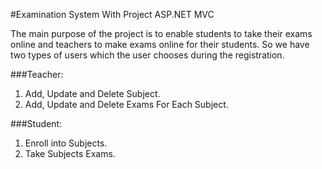 #Examination System With Project ASP.NET MVC 

The main purpose of the project is to enable students to take their exams online and teachers to make exams online for their students. So we have two types of users which the user chooses during the registration.

###Teacher:
1. Add, Update and Delete Subject.
2. Add, Update and Delete Exams For Each Subject.

###Student:
1. Enroll into Subjects.
2. Take Subjects Exams.
